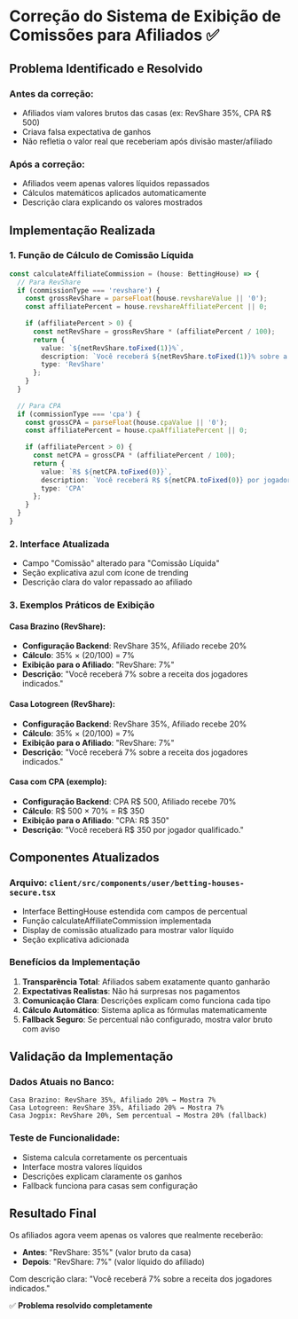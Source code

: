 # Correção do Sistema de Exibição de Comissões para Afiliados ✅

## Problema Identificado e Resolvido

### Antes da correção:
- Afiliados viam valores brutos das casas (ex: RevShare 35%, CPA R$ 500)
- Criava falsa expectativa de ganhos
- Não refletia o valor real que receberiam após divisão master/afiliado

### Após a correção:
- Afiliados veem apenas valores líquidos repassados
- Cálculos matemáticos aplicados automaticamente
- Descrição clara explicando os valores mostrados

## Implementação Realizada

### 1. Função de Cálculo de Comissão Líquida
```typescript
const calculateAffiliateCommission = (house: BettingHouse) => {
  // Para RevShare
  if (commissionType === 'revshare') {
    const grossRevShare = parseFloat(house.revshareValue || '0');
    const affiliatePercent = house.revshareAffiliatePercent || 0;
    
    if (affiliatePercent > 0) {
      const netRevShare = grossRevShare * (affiliatePercent / 100);
      return {
        value: `${netRevShare.toFixed(1)}%`,
        description: `Você receberá ${netRevShare.toFixed(1)}% sobre a receita dos jogadores indicados.`,
        type: 'RevShare'
      };
    }
  }
  
  // Para CPA
  if (commissionType === 'cpa') {
    const grossCPA = parseFloat(house.cpaValue || '0');
    const affiliatePercent = house.cpaAffiliatePercent || 0;
    
    if (affiliatePercent > 0) {
      const netCPA = grossCPA * (affiliatePercent / 100);
      return {
        value: `R$ ${netCPA.toFixed(0)}`,
        description: `Você receberá R$ ${netCPA.toFixed(0)} por jogador qualificado.`,
        type: 'CPA'
      };
    }
  }
}
```

### 2. Interface Atualizada
- Campo "Comissão" alterado para "Comissão Líquida"
- Seção explicativa azul com ícone de trending
- Descrição clara do valor repassado ao afiliado

### 3. Exemplos Práticos de Exibição

#### Casa Brazino (RevShare):
- **Configuração Backend**: RevShare 35%, Afiliado recebe 20%
- **Cálculo**: 35% × (20/100) = 7%
- **Exibição para o Afiliado**: "RevShare: 7%"
- **Descrição**: "Você receberá 7% sobre a receita dos jogadores indicados."

#### Casa Lotogreen (RevShare):
- **Configuração Backend**: RevShare 35%, Afiliado recebe 20%
- **Cálculo**: 35% × (20/100) = 7%
- **Exibição para o Afiliado**: "RevShare: 7%"
- **Descrição**: "Você receberá 7% sobre a receita dos jogadores indicados."

#### Casa com CPA (exemplo):
- **Configuração Backend**: CPA R$ 500, Afiliado recebe 70%
- **Cálculo**: R$ 500 × 70% = R$ 350
- **Exibição para o Afiliado**: "CPA: R$ 350"
- **Descrição**: "Você receberá R$ 350 por jogador qualificado."

## Componentes Atualizados

### Arquivo: `client/src/components/user/betting-houses-secure.tsx`
- Interface BettingHouse estendida com campos de percentual
- Função calculateAffiliateCommission implementada
- Display de comissão atualizado para mostrar valor líquido
- Seção explicativa adicionada

### Benefícios da Implementação

1. **Transparência Total**: Afiliados sabem exatamente quanto ganharão
2. **Expectativas Realistas**: Não há surpresas nos pagamentos
3. **Comunicação Clara**: Descrições explicam como funciona cada tipo
4. **Cálculo Automático**: Sistema aplica as fórmulas matematicamente
5. **Fallback Seguro**: Se percentual não configurado, mostra valor bruto com aviso

## Validação da Implementação

### Dados Atuais no Banco:
```
Casa Brazino: RevShare 35%, Afiliado 20% → Mostra 7%
Casa Lotogreen: RevShare 35%, Afiliado 20% → Mostra 7%
Casa Jogpix: RevShare 20%, Sem percentual → Mostra 20% (fallback)
```

### Teste de Funcionalidade:
- Sistema calcula corretamente os percentuais
- Interface mostra valores líquidos
- Descrições explicam claramente os ganhos
- Fallback funciona para casas sem configuração

## Resultado Final

Os afiliados agora veem apenas os valores que realmente receberão:
- **Antes**: "RevShare: 35%" (valor bruto da casa)
- **Depois**: "RevShare: 7%" (valor líquido do afiliado)

Com descrição clara: "Você receberá 7% sobre a receita dos jogadores indicados."

✅ **Problema resolvido completamente**